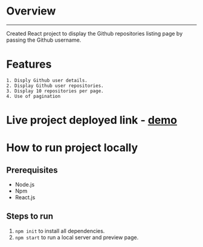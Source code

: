 # Overview
---
Created React project to display the Github repositories listing page by passing the Github username.
# Features
    1. Disply Github user details.
    2. Display Github user repositories.
    3. Display 10 repositories per page.
    4. Use of pagination
# Live project deployed link - [demo](demo)
# How to run project locally
## Prerequisites 
- Node.js
- Npm
- React.js
## Steps to run
1. `npm init` to install all dependencies.
2. `npm start` to run a local server and preview page.

